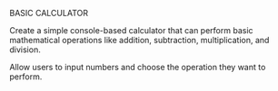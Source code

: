 BASIC CALCULATOR

Create a simple console-based calculator that can perform basic mathematical operations like addition, subtraction, multiplication, and division.

Allow users to input numbers and choose the operation they want to perform.
